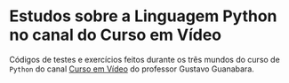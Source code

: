 # Estudos sobre a Linguagem Python no canal do Curso em Vídeo
Códigos de testes e exercícios feitos durante os três mundos do curso de `Python` do canal [Curso em Vídeo](https://www.youtube.com/c/CursoemV%C3%ADdeo) do professor Gustavo Guanabara.
